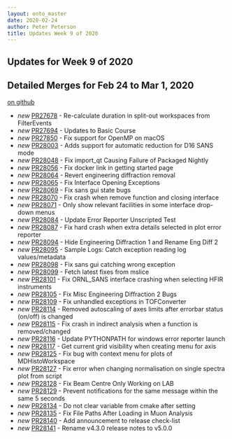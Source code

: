 ```yaml
---
layout: onto_master
date: 2020-02-24
author: Peter Peterson
title: Updates Week 9 of 2020
---
```

Updates for Week 9 of 2020
--------------------------

Detailed Merges for Feb 24 to Mar 1, 2020
-----------------------------------------
[on github](https://github.com/mantidproject/mantid/pulls?q=is%3Apr+merged%3A2020-02-25..2020-03-01)

* *new* [PR27678](https://github.com/mantidproject/mantid/pull/27678) - Re-calculate duration in split-out workspaces from FilterEvents
* *new* [PR27694](https://github.com/mantidproject/mantid/pull/27694) - Updates to Basic Course
* *new* [PR27850](https://github.com/mantidproject/mantid/pull/27850) - Fix support for OpenMP on macOS
* *new* [PR28003](https://github.com/mantidproject/mantid/pull/28003) - Adds support for automatic reduction for D16 SANS mode
* *new* [PR28048](https://github.com/mantidproject/mantid/pull/28048) - Fix import_qt Causing Failure of Packaged Nightly
* *new* [PR28056](https://github.com/mantidproject/mantid/pull/28056) - Fix docker link in getting started page
* *new* [PR28064](https://github.com/mantidproject/mantid/pull/28064) - Revert engineering diffraction removal
* *new* [PR28065](https://github.com/mantidproject/mantid/pull/28065) - Fix Interface Opening Exceptions
* *new* [PR28069](https://github.com/mantidproject/mantid/pull/28069) - Fix sans gui state bugs
* *new* [PR28070](https://github.com/mantidproject/mantid/pull/28070) - Fix crash when remove function and closing interface
* *new* [PR28071](https://github.com/mantidproject/mantid/pull/28071) - Only show relevant facilities in some interface drop-down menus
* *new* [PR28084](https://github.com/mantidproject/mantid/pull/28084) - Update Error Reporter Unscripted Test
* *new* [PR28087](https://github.com/mantidproject/mantid/pull/28087) - Fix hard crash when extra details selected in plot error reporter
* *new* [PR28094](https://github.com/mantidproject/mantid/pull/28094) - Hide Engineering Diffraction 1 and Rename Eng Diff 2
* *new* [PR28095](https://github.com/mantidproject/mantid/pull/28095) - Sample Logs: Catch exception reading log values/metadata
* *new* [PR28098](https://github.com/mantidproject/mantid/pull/28098) - Fix sans gui catching wrong exception
* *new* [PR28099](https://github.com/mantidproject/mantid/pull/28099) - Fetch latest fixes from mslice
* *new* [PR28101](https://github.com/mantidproject/mantid/pull/28101) - Fix ORNL_SANS interface crashing when selecting HFIR instruments
* *new* [PR28105](https://github.com/mantidproject/mantid/pull/28105) - Fix Misc Engineering Diffraction 2 Bugs
* *new* [PR28109](https://github.com/mantidproject/mantid/pull/28109) - Fix unhandled exceptions in TOFConverter
* *new* [PR28114](https://github.com/mantidproject/mantid/pull/28114) - Removed autoscaling of axes limits after errorbar status (on/off) is changed
* *new* [PR28115](https://github.com/mantidproject/mantid/pull/28115) - Fix crash in indirect analysis when a function is removed/changed
* *new* [PR28116](https://github.com/mantidproject/mantid/pull/28116) - Update PYTHONPATH for windows error reporter launch
* *new* [PR28117](https://github.com/mantidproject/mantid/pull/28117) - Get current grid visibility when creating menu for axis
* *new* [PR28125](https://github.com/mantidproject/mantid/pull/28125) - Fix bug with context menu for plots of MDHistoWorkspace
* *new* [PR28127](https://github.com/mantidproject/mantid/pull/28127) - Fix error when changing normalisation on single spectra plot from script
* *new* [PR28128](https://github.com/mantidproject/mantid/pull/28128) - Fix Beam Centre Only Working on LAB
* *new* [PR28129](https://github.com/mantidproject/mantid/pull/28129) - Prevent notifications for the same message within the same 5 seconds
* *new* [PR28134](https://github.com/mantidproject/mantid/pull/28134) - Do not clear variable from cmake after setting
* *new* [PR28135](https://github.com/mantidproject/mantid/pull/28135) - Fix File Paths After Loading in Muon Analysis
* *new* [PR28140](https://github.com/mantidproject/mantid/pull/28140) - Add announcement to release check-list
* *new* [PR28141](https://github.com/mantidproject/mantid/pull/28141) - Rename v4.3.0 release notes to v5.0.0
